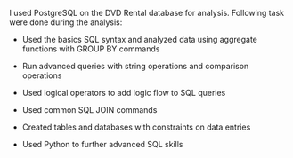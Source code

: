 I used PostgreSQL on the DVD Rental database for analysis. Following task were done during the analysis:

- Used the basics SQL syntax and analyzed data using aggregate functions with GROUP BY commands

- Run advanced queries with string operations and comparison operations

- Used logical operators to add logic flow to SQL queries

- Used common SQL JOIN commands

- Created tables and databases with constraints on data entries

- Used Python to further advanced SQL skills
